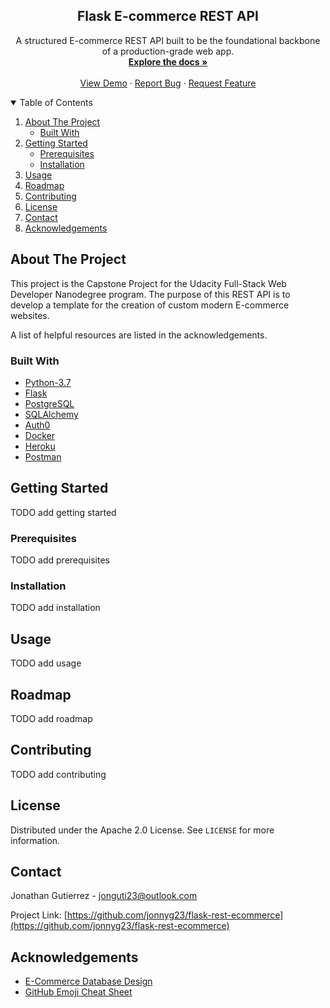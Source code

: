 <!--
[![Contributors][contributors-shield]][contributors-url]
[![Forks][forks-shield]][forks-url]
[![Stargazers][stars-shield]][stars-url]
[![Issues][issues-shield]][issues-url]
[![MIT License][license-shield]][license-url]
[![LinkedIn][linkedin-shield]][linkedin-url]
-->

<!-- PROJECT LOGO -->
<p align="center">

  <h2 align="center">Flask E-commerce REST API</h2>

  <p align="center">
    A structured E-commerce REST API built to be the foundational backbone of a production-grade web app.
    <br />
    <a href="https://github.com/jonnyg23/flask-rest-ecommerce"><strong>Explore the docs »</strong></a>
    <br />
    <br />
    <a href="https://github.com/jonnyg23/flask-rest-ecommerce">View Demo</a>
    ·
    <a href="https://github.com/jonnyg23/flask-rest-ecommerce/issues">Report Bug</a>
    ·
    <a href="https://github.com/jonnyg23/flask-rest-ecommerce/issues">Request Feature</a>
  </p>
</p>

<!-- TABLE OF CONTENTS -->
<details open="open">
  <summary>Table of Contents</summary>
  <ol>
    <li>
      <a href="#about-the-project">About The Project</a>
      <ul>
        <li><a href="#built-with">Built With</a></li>
      </ul>
    </li>
    <li>
      <a href="#getting-started">Getting Started</a>
      <ul>
        <li><a href="#prerequisites">Prerequisites</a></li>
        <li><a href="#installation">Installation</a></li>
      </ul>
    </li>
    <li><a href="#usage">Usage</a></li>
    <li><a href="#roadmap">Roadmap</a></li>
    <li><a href="#contributing">Contributing</a></li>
    <li><a href="#license">License</a></li>
    <li><a href="#contact">Contact</a></li>
    <li><a href="#acknowledgements">Acknowledgements</a></li>
  </ol>
</details>



<!-- ABOUT THE PROJECT -->
## About The Project
<!--
[![Product Name Screen Shot][product-screenshot]](https://example.com)-->

This project is the Capstone Project for the Udacity Full-Stack Web
Developer Nanodegree program. The purpose of this REST API is to develop a template for the creation of custom modern E-commerce websites.


A list of helpful resources are listed in the acknowledgements.

### Built With

* [Python-3.7](https://www.python.org/)
* [Flask](https://flask.palletsprojects.com/en/1.1.x/)
* [PostgreSQL](https://www.postgresql.org/)
* [SQLAlchemy](https://www.sqlalchemy.org/)
* [Auth0](https://auth0.com/)
* [Docker](https://www.docker.com/)
* [Heroku](https://www.heroku.com/)
* [Postman](https://www.postman.com/)

<!-- GETTING STARTED -->
## Getting Started
<!--
This is an example of how you may give instructions on setting up your project locally.
To get a local copy up and running follow these simple example steps.
-->

TODO add getting started
### Prerequisites
<!--
This is an example of how to list things you need to use the software and how to install them.
* npm
  ```sh
  npm install npm@latest -g
  ```
-->
TODO add prerequisites
### Installation
<!--
1. Get a free API Key at [https://example.com](https://example.com)
2. Clone the repo
   ```sh
   git clone https://github.com/your_username_/Project-Name.git
   ```
3. Install NPM packages
   ```sh
   npm install
   ```
4. Enter your API in `config.js`
   ```JS
   const API_KEY = 'ENTER YOUR API';
   ```
-->
TODO add installation

<!-- USAGE EXAMPLES -->
## Usage
<!--
Use this space to show useful examples of how a project can be used. Additional screenshots, code examples and demos work well in this space. You may also link to more resources.

_For more examples, please refer to the [Documentation](https://example.com)_

-->
TODO add usage
<!-- ROADMAP -->
## Roadmap
<!--
See the [open issues](https://github.com/othneildrew/Best-README-Template/issues) for a list of proposed features (and known issues).

-->
TODO add roadmap
<!-- CONTRIBUTING -->
## Contributing
<!--
Contributions are what make the open source community such an amazing place to be learn, inspire, and create. Any contributions you make are **greatly appreciated**.

1. Fork the Project
2. Create your Feature Branch (`git checkout -b feature/AmazingFeature`)
3. Commit your Changes (`git commit -m 'Add some AmazingFeature'`)
4. Push to the Branch (`git push origin feature/AmazingFeature`)
5. Open a Pull Request

-->
TODO add contributing
<!-- LICENSE -->
## License

Distributed under the Apache 2.0 License. See `LICENSE` for more information.



<!-- CONTACT -->
## Contact

Jonathan Gutierrez - jonguti23@outlook.com

Project Link: [https://github.com/jonnyg23/flask-rest-ecommerce](https://github.com/jonnyg23/flask-rest-ecommerce)



<!-- ACKNOWLEDGEMENTS -->
## Acknowledgements
* [E-Commerce Database Design](https://www.princeton.edu/~rcurtis/ultradev/ecommdatabase.html)
* [GitHub Emoji Cheat Sheet](https://www.webpagefx.com/tools/emoji-cheat-sheet)



<!-- MARKDOWN LINKS & IMAGES -->
<!-- https://www.markdownguide.org/basic-syntax/#reference-style-links -->
[contributors-shield]: https://img.shields.io/github/contributors/jonnyg23/flask-rest-ecommerce.svg?style=for-the-badge
[contributors-url]: https://github.com/jonnyg23/flask-rest-ecommerce/graphs/contributors
[forks-shield]: https://img.shields.io/github/forks/jonnyg23/flask-rest-ecommerce.svg?style=for-the-badge
[forks-url]: https://github.com/jonnyg23/flask-rest-ecommerce/network/members
[stars-shield]: https://img.shields.io/github/stars/jonnyg23/flask-rest-ecommerce.svg?style=for-the-badge
[stars-url]: https://github.com/jonnyg23/flask-rest-ecommerce/stargazers
[issues-shield]: https://img.shields.io/github/issues/jonnyg23/flask-rest-ecommerce.svg?style=for-the-badge
[issues-url]: https://github.com/jonnyg23/flask-rest-ecommerce/issues
[license-shield]: https://img.shields.io/github/license/jonnyg23/flask-rest-ecommerce.svg?style=for-the-badge
[license-url]: https://github.com/jonnyg23/flask-rest-ecommerce/blob/master/LICENSE.txt
[linkedin-shield]: https://img.shields.io/badge/-LinkedIn-black.svg?style=for-the-badge&logo=linkedin&colorB=555
[linkedin-url]: https://linkedin.com/in/jonathan-gutierrez-b9412357
